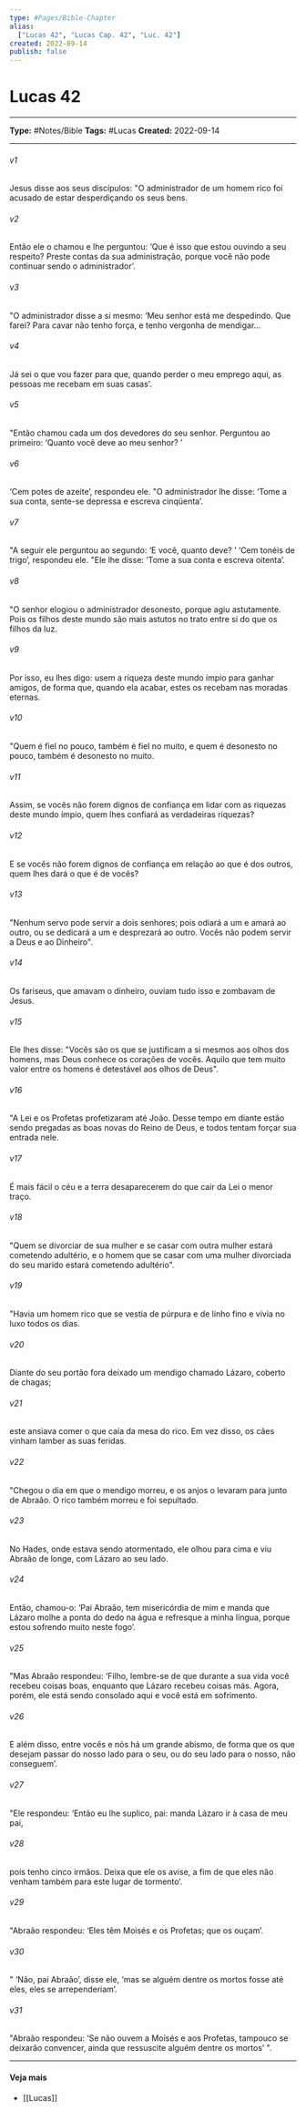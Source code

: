 ```yaml
---
type: #Pages/Bible-Chapter
alias:
  ["Lucas 42", "Lucas Cap. 42", "Luc. 42"]
created: 2022-09-14
publish: false
---
```


# Lucas 42

---

**Type:** #Notes/Bible
**Tags:** #Lucas
**Created:** 2022-09-14

---

###### v1
Jesus disse aos seus discípulos: "O administrador de um homem rico foi acusado de estar desperdiçando os seus bens.
###### v2
Então ele o chamou e lhe perguntou: ‘Que é isso que estou ouvindo a seu respeito? Preste contas da sua administração, porque você não pode continuar sendo o administrador’.
###### v3
"O administrador disse a si mesmo: ‘Meu senhor está me despedindo. Que farei? Para cavar não tenho força, e tenho vergonha de mendigar...
###### v4
Já sei o que vou fazer para que, quando perder o meu emprego aqui, as pessoas me recebam em suas casas’.
###### v5
"Então chamou cada um dos devedores do seu senhor. Perguntou ao primeiro: ‘Quanto você deve ao meu senhor? ’
###### v6
‘Cem potes de azeite’, respondeu ele. "O administrador lhe disse: ‘Tome a sua conta, sente-se depressa e escreva cinqüenta’.
###### v7
"A seguir ele perguntou ao segundo: ‘E você, quanto deve? ’ ‘Cem tonéis de trigo’, respondeu ele. "Ele lhe disse: ‘Tome a sua conta e escreva oitenta’.
###### v8
"O senhor elogiou o administrador desonesto, porque agiu astutamente. Pois os filhos deste mundo são mais astutos no trato entre si do que os filhos da luz.
###### v9
Por isso, eu lhes digo: usem a riqueza deste mundo ímpio para ganhar amigos, de forma que, quando ela acabar, estes os recebam nas moradas eternas.
###### v10
"Quem é fiel no pouco, também é fiel no muito, e quem é desonesto no pouco, também é desonesto no muito.
###### v11
Assim, se vocês não forem dignos de confiança em lidar com as riquezas deste mundo ímpio, quem lhes confiará as verdadeiras riquezas?
###### v12
E se vocês não forem dignos de confiança em relação ao que é dos outros, quem lhes dará o que é de vocês?
###### v13
"Nenhum servo pode servir a dois senhores; pois odiará a um e amará ao outro, ou se dedicará a um e desprezará ao outro. Vocês não podem servir a Deus e ao Dinheiro".
###### v14
Os fariseus, que amavam o dinheiro, ouviam tudo isso e zombavam de Jesus.
###### v15
Ele lhes disse: "Vocês são os que se justificam a si mesmos aos olhos dos homens, mas Deus conhece os corações de vocês. Aquilo que tem muito valor entre os homens é detestável aos olhos de Deus".
###### v16
"A Lei e os Profetas profetizaram até João. Desse tempo em diante estão sendo pregadas as boas novas do Reino de Deus, e todos tentam forçar sua entrada nele.
###### v17
É mais fácil o céu e a terra desaparecerem do que cair da Lei o menor traço.
###### v18
"Quem se divorciar de sua mulher e se casar com outra mulher estará cometendo adultério, e o homem que se casar com uma mulher divorciada do seu marido estará cometendo adultério".
###### v19
"Havia um homem rico que se vestia de púrpura e de linho fino e vivia no luxo todos os dias.
###### v20
Diante do seu portão fora deixado um mendigo chamado Lázaro, coberto de chagas;
###### v21
este ansiava comer o que caía da mesa do rico. Em vez disso, os cães vinham lamber as suas feridas.
###### v22
"Chegou o dia em que o mendigo morreu, e os anjos o levaram para junto de Abraão. O rico também morreu e foi sepultado.
###### v23
No Hades, onde estava sendo atormentado, ele olhou para cima e viu Abraão de longe, com Lázaro ao seu lado.
###### v24
Então, chamou-o: ‘Pai Abraão, tem misericórdia de mim e manda que Lázaro molhe a ponta do dedo na água e refresque a minha língua, porque estou sofrendo muito neste fogo’.
###### v25
"Mas Abraão respondeu: ‘Filho, lembre-se de que durante a sua vida você recebeu coisas boas, enquanto que Lázaro recebeu coisas más. Agora, porém, ele está sendo consolado aqui e você está em sofrimento.
###### v26
E além disso, entre vocês e nós há um grande abismo, de forma que os que desejam passar do nosso lado para o seu, ou do seu lado para o nosso, não conseguem’.
###### v27
"Ele respondeu: ‘Então eu lhe suplico, pai: manda Lázaro ir à casa de meu pai,
###### v28
pois tenho cinco irmãos. Deixa que ele os avise, a fim de que eles não venham também para este lugar de tormento’.
###### v29
"Abraão respondeu: ‘Eles têm Moisés e os Profetas; que os ouçam’.
###### v30
" ‘Não, pai Abraão’, disse ele, ‘mas se alguém dentre os mortos fosse até eles, eles se arrependeriam’.
###### v31
"Abraão respondeu: ‘Se não ouvem a Moisés e aos Profetas, tampouco se deixarão convencer, ainda que ressuscite alguém dentre os mortos’ ".


---

#### Veja mais

- [[Lucas]]
